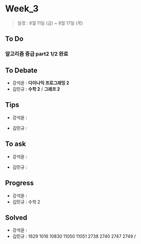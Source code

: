 # Week_3
>일정 : 8월 11일 (금) ~ 8월 17일 (목)

## To Do
### 알고리즘 중급  part2 1/2 완료

## To Debate
* 강석윤 : __다이나믹 프로그래밍 2__ 
* 김민규 : __수학 2__ / __그래프 2__

## Tips

* 강석윤 :
	
* 김민규 :
	

## To ask

* 강석윤 :
	
* 김민규 :
	
## Progress

* 강석윤 : 
* 김민규 : 수학 2

## Solved

* 강석윤 : 
* 김민규 : 1629 1016 10830 11050 11051 2738 2740 2747 2749 /